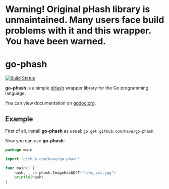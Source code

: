 # Warning! Original pHash library is unmaintained. Many users face build problems with it and this wrapper. You have been warned. 


# go-phash #

[![Build Status](https://travis-ci.org/kavu/go-phash.png?branch=master)](https://travis-ci.org/kavu/go-phash)

**go-phash** is a simple [pHash](http://phash.org) wrapper library for the Go programming language.

You can view documentation on [godoc.org](http://godoc.org/github.com/kavu/go-phash "go-phash documentation").

## Example ##

First of all, install **go-phash** as usual: `go get github.com/kavu/go-phash`.

Now you can use **go-phash**:

```go
package main

import "github.com/kavu/go-phash"

func main() {
	hash, _ := phash.ImageHashDCT("~/my_cat.jpg")
	println(hash)
}
```

